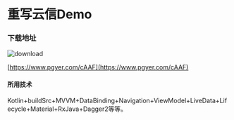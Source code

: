 # 重写云信Demo

### 下载地址

![download](https://www.pgyer.com/app/qrcode/cAAF?sign=&auSign=&code=)

[https://www.pgyer.com/cAAF](https://www.pgyer.com/cAAF)

#### 所用技术

Kotlin+buildSrc+MVVM+DataBinding+Navigation+ViewModel+LiveData+Lifecycle+Material+RxJava+Dagger2等等。

